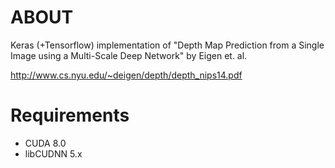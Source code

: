 # ABOUT
Keras (+Tensorflow) implementation of "Depth Map Prediction from a Single Image using a Multi-Scale Deep Network" by Eigen et. al.

http://www.cs.nyu.edu/~deigen/depth/depth_nips14.pdf 

# Requirements
* CUDA 8.0
* libCUDNN 5.x
